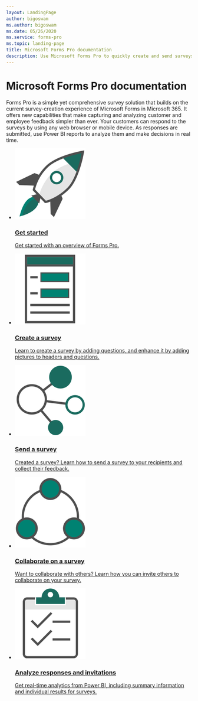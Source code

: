 ```yaml
---
layout: LandingPage
author: bigoswam
ms.author: bigoswam
ms.date: 05/26/2020
ms.service: forms-pro
ms.topic: landing-page
title: Microsoft Forms Pro documentation
description: Use Microsoft Forms Pro to quickly create and send surveys to your recipients. Gather their responses and opinions in real-time.
---
```

# Microsoft Forms Pro documentation

Forms Pro is a simple yet comprehensive survey solution that builds on the current survey-creation experience of Microsoft Forms in Microsoft 365. It offers new capabilities that make capturing and analyzing customer and employee feedback simpler than ever. Your customers can respond to the surveys by using any web browser or mobile device. As responses are submitted, use Power BI reports to analyze them and make decisions in real time.  
<ul class="panelContent cardsE">
    <li>
        <a href="get-started.md">
            <div class="cardSize">
                <div class="cardPadding">
                    <div class="card">
                        <div class="cardImageOuter">
                            <div class="cardImage">
                                <img src="media/get-started.svg" alt="get-started" />
                            </div>
                        </div>
                        <div class="cardText">
                            <h3>Get started</h3>
                            <p class="x-hidden-focus">Get started with an overview of Forms Pro.</p>
                        </div>
                    </div>
                </div>
            </div>
        </a>
    </li>
    <li>
        <a href="create-survey.md">
            <div class="cardSize">
                <div class="cardPadding">
                    <div class="card">
                        <div class="cardImageOuter">
                            <div class="cardImage">
                                <img src="media/form.svg" alt="create-survey" />
                            </div>
                        </div>
                        <div class="cardText">
                            <h3>Create a survey</h3>
                            <p class="x-hidden-focus">Learn to create a survey by adding questions, and enhance it by adding pictures to headers and questions.</p>
                        </div>
                    </div>
                </div>
            </div>
        </a>
    </li>
    <li>
        <a href="send-survey.md">
            <div class="cardSize">
                <div class="cardPadding">
                    <div class="card">
                        <div class="cardImageOuter">
                            <div class="cardImage">
                                <img src="media/multi-connect.svg" alt="send-survey" />
                            </div>
                        </div>
                        <div class="cardText">
                            <h3>Send a survey</h3>
                            <p class="x-hidden-focus">Created a survey? Learn how to send a survey to your recipients and collect their feedback.</p>
                        </div>
                    </div>
                </div>
            </div>
        </a>
    </li>
    <li>
        <a href="collaborate-survey.md">
            <div class="cardSize">
                <div class="cardPadding">
                    <div class="card">
                        <div class="cardImageOuter">
                            <div class="cardImage">
                                <img src="media/share.svg" alt="share-survey" />
                            </div>
                        </div>
                        <div class="cardText">
                            <h3>Collaborate on a survey</h3>
                            <p class="x-hidden-focus">Want to collaborate with others? Learn how you can invite others to collaborate on your survey.</p>
                        </div>
                    </div>
                </div>
            </div>
        </a>
    </li>
    <li>
        <a href="analyze-responses-invites.md">
            <div class="cardSize">
                <div class="cardPadding">
                    <div class="card">
                        <div class="cardImageOuter">
                            <div class="cardImage">
                                <img src="media/tasks.svg" alt="analyze-response" />
                            </div>
                        </div>
                        <div class="cardText">
                            <h3>Analyze responses and invitations</h3>
                            <p class="x-hidden-focus">Get real-time analytics from Power BI, including summary information and individual results for surveys.</p>
                        </div>
                    </div>
                </div>
            </div>
        </a>
    </li>
</ul>
